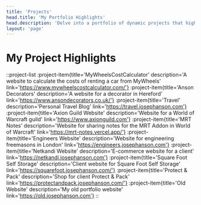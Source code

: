 ```yaml
---
title: 'Projects'
head.title: 'My Portfolio Highlights'
head.description: 'Delve into a portfolio of dynamic projects that highlight problem-solving skills and web development.'
layout: 'page'
---
```


# My Project Highlights

::project-list
:project-item{title='MyWheelsCostCalculator' description='A website to calculate the costs of renting a car from MyWheels' link='https://www.mywheelscostcalculator.com/'}
:project-item{title='Anson Decorators' description='A website for a decorator in Hereford' link='https://www.ansondecorators.co.uk/'}
:project-item{title='Travel' description='Personal Travel Blog' link='https://travel.josephanson.com'}
:project-item{title='Axion Guild Website' description='Website for a World of Warcraft guild' link='https://www.axionguild.com'}
:project-item{title='MRT Notes' description='Website for sharing notes for the MRT Addon in World of Warcraft' link='https://mrt-notes.vercel.app/'}
:project-item{title='Engineers Website' description='Website for engineering freemasons in London' link='https://engineers.josephanson.com'}
:project-item{title='Netkandi Website' description='E-commerce website for a client' link='https://netkandi.josephanson.com'}
:project-item{title='Square Foot Self Storage' description='Client website for Square Foot Self Storage' link='https://squarefoot.josephanson.com/'}
:project-item{title='Protect & Pack' description='Shop for client Protect & Pack' link='https://protectandpack.josephanson.com/'}
:project-item{title='Old Website' description='My old portfolio website' link='https://old.josephanson.com'}
::
